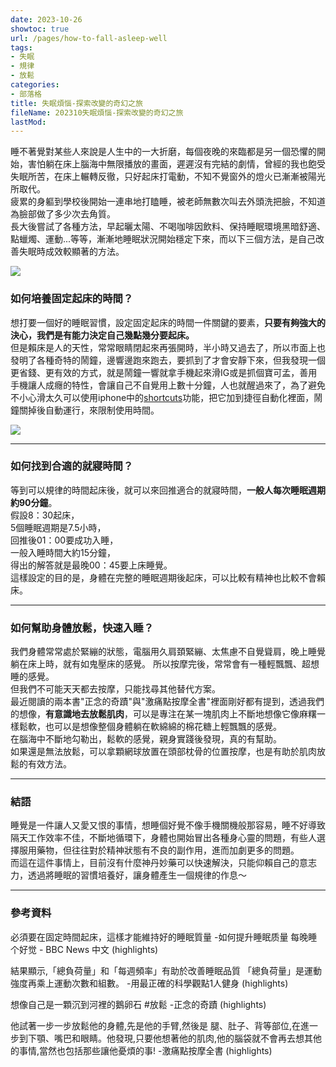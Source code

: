 ```yaml
---
date: 2023-10-26
showtoc: true
url: /pages/how-to-fall-asleep-well
tags:
- 失眠
- 規律
- 放鬆
categories:
- 部落格
title: 失眠煩惱-探索改變的奇幻之旅
fileName: 202310失眠煩惱-探索改變的奇幻之旅
lastMod: 
---
```



睡不著覺對某些人來說是人生中的一大折磨，每個夜晚的來臨都是另一個恐懼的開始，害怕躺在床上腦海中無限播放的畫面，遲遲沒有完結的劇情，曾經的我也飽受失眠所苦，在床上輾轉反徹，只好起床打電動，不知不覺窗外的燈火已漸漸被陽光所取代。  
疲累的身軀到學校後開始一連串地打瞌睡，被老師無數次叫去外頭洗把臉，不知道為臉部做了多少次去角質。  
長大後嘗試了各種方法，早起曬太陽、不喝咖啡因飲料、保持睡眠環境黑暗舒適、點蠟燭、運動...等等，漸漸地睡眠狀況開始穩定下來，而以下三個方法，是自己改善失眠時成效較顯著的方法。

![](https://cdn.jsdelivr.net/gh/xiang0805/blogimage@main/img/202310262232200.jpg)

### 如何培養固定起床的時間？

想打要一個好的睡眠習慣，設定固定起床的時間一件關鍵的要素，**只要有夠強大的決心，我們是有能力決定自己幾點幾分要起床。**  
但是賴床是人的天性，常常眼睛閉起來再張開時，半小時又過去了，所以市面上也發明了各種奇特的鬧鐘，邊響邊跑來跑去，要抓到了才會安靜下來，但我發現一個更省錢、更有效的方式，就是鬧鐘一響就拿手機起來滑IG或是抓個寶可孟，善用手機讓人成癮的特性，會讓自己不自覺用上數十分鐘，人也就醒過來了，為了避免不小心滑太久可以使用iphone中的[shortcuts](https://www.icloud.com/shortcuts/42f9977bdc734969811e3435dcc55df9)功能，把它加到捷徑自動化裡面，鬧鐘關掉後自動運行，來限制使用時間。

![](https://cdn.jsdelivr.net/gh/xiang0805/blogimage@main/img/202310%e5%a4%b1%e7%9c%a0%e7%85%a9%e6%83%b1.jpg)



---

### 如何找到合適的就寢時間？

等到可以規律的時間起床後，就可以來回推適合的就寢時間，**一般人每次睡眠週期約90分鐘**。  
假設8：30起床，  
5個睡眠週期是7.5小時，  
回推後01：00要成功入睡，  
一般入睡時間大約15分鐘，    
得出的解答就是最晚00：45要上床睡覺。    
這樣設定的目的是，身體在完整的睡眠週期後起床，可以比較有精神也比較不會賴床。

---

### 如何幫助身體放鬆，快速入睡？

我們身體常常處於緊繃的狀態，電腦用久肩頚緊繃、太焦慮不自覺聳肩，晚上睡覺躺在床上時，就有如鬼壓床的感覺。
所以按摩完後，常常會有一種輕飄飄、超想睡的感覺。  
但我們不可能天天都去按摩，只能找尋其他替代方案。    
最近閱讀的兩本書"正念的奇蹟"與"激痛點按摩全書"裡面剛好都有提到，透過我們的想像，**有意識地去放鬆肌肉**，可以是專注在某一塊肌肉上不斷地想像它像麻糬一樣鬆軟，也可以是想像整個身體躺在軟綿綿的棉花糖上輕飄飄的感覺。    
在腦海中不斷地勾勒出，鬆軟的感覺，親身實踐後發現，真的有幫助。    
如果還是無法放鬆，可以拿顆網球放置在頭部枕骨的位置按摩，也是有助於肌肉放鬆的有效方法。

---

### 結語

睡覺是一件讓人又愛又恨的事情，想睡個好覺不像手機關機般那容易，睡不好導致隔天工作效率不佳，不斷地循環下，身體也開始冒出各種身心靈的問題，有些人選擇服用藥物，但往往對於精神狀態有不良的副作用，進而加劇更多的問題。  
而這在這件事情上，目前沒有什麼神丹妙藥可以快速解決，只能仰賴自己的意志力，透過將睡眠的習慣培養好，讓身體產生一個規律的作息～

---

### 參考資料

必須要在固定時間起床，這樣才能維持好的睡眠質量
-如何提升睡眠质量 每晚睡个好觉 - BBC News 中文 (highlights)

結果顯示,「總負荷量」和「每週頻率」有助於改善睡眠品質 「總負荷量」是運動強度再乘上運動次數和組數。
 -用最正確的科學觀點1人健身 (highlights)

想像自己是一顆沉到河裡的鵝卵石 #放鬆
-正念的奇蹟 (highlights)

他試著一步一步放鬆他的身體,先是他的手臂,然後是 腿、肚子、背等部位,在進一步到下顎、嘴巴和眼睛。他發現,只要他想著他的肌肉,他的腦袋就不會再去想其他的事情,當然也包括那些讓他憂煩的事! -激痛點按摩全書 (highlights)


